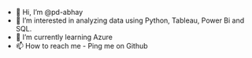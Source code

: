 - 👋 Hi, I’m @pd-abhay
- 👀 I’m interested in analyzing data using Python, Tableau, Power Bi and SQL.
- 🌱 I’m currently learning Azure 
- 📫 How to reach me - Ping me on Github

<!---
pd-abhay/pd-abhay is a ✨ special ✨ repository because its `README.md` (this file) appears on your GitHub profile.
You can click the Preview link to take a look at your changes.
--->
